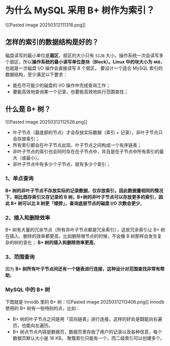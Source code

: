 # 为什么 MySQL 采用 B+ 树作为索引？
![[Pasted image 20250312111318.png]]
## 怎样的索引的数据结构是好的？ 
磁盘读写的最小单位是**扇区**，扇区的大小只有 `512B` 大小，操作系统一次会读写多个扇区，所以**操作系统的最小读写单位是块（Block）。Linux 中的块大小为 `4KB`**，也就是一次磁盘  I/O 操作会直接读写 8 个扇区。
要设计一个适合 MySQL 索引的数据结构，至少满足以下要求：
- 能在尽可能少的磁盘的 I/O 操作中完成查询工作；
- 要能高效地查询某一个记录，也要能高效地执行范围查找；
## 什么是 B+ 树？
![[Pasted image 20250312112526.png]]
- 叶子节点（最底部的节点）才会存放实际数据（索引 + 记录），非叶子节点只会存放索引；
- 所有索引都会在叶子节点出现，叶子节点之间构成一个有序链表；
- 非叶子节点的索引也会同时存在在子节点中，并且是在子节点中所有索引的最大（或最小）。
- 非叶子节点中有多少个子节点，就有多少个索引；
### 1、单点查询
**B+ 树的非叶子节点不存放实际的记录数据，仅存放索引，因此数据量相同的情况下，相比既存索引又存记录的 B 树，B+树的非叶子节点可以存放更多的索引，因此 B+ 树可以比 B 树更「矮胖」，查询底层节点的磁盘 I/O 次数会更少**。
### 2、插入和删除效率
B+ 树有大量的冗余节点（所有非叶子节点都是冗余索引），这些冗余索引让 B+ 树在插入、删除的效率都更高，比如删除根节点的时候，不会像 B 树那样会发生复杂的树的变化；
**B+ 树的插入和删除效率更高**。
### 3、范围查询
因为 **B+ 树所有叶子节点间还有一个链表进行连接，这种设计对范围查找非常有帮助**。
### MySQL 中的 B+ 树
下图就是 Innodb 里的 B+ 树：![[Pasted image 20250312113406.png]]
Innodb 使用的  B+ 树有一些特别的点，比如：
- B+ 树的叶子节点之间是用「双向链表」进行连接，这样的好处是既能向右遍历，也能向左遍历。
- B+ 树点节点内容是数据页，数据页里存放了用户的记录以及各种信息，每个数据页默认大小是 16 KB。
聚簇索引只能有一个，而二级索引可以创建多个。